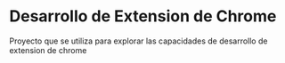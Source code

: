 # Desarrollo de Extension de Chrome

Proyecto que se utiliza para explorar las capacidades de desarrollo de extension de chrome
